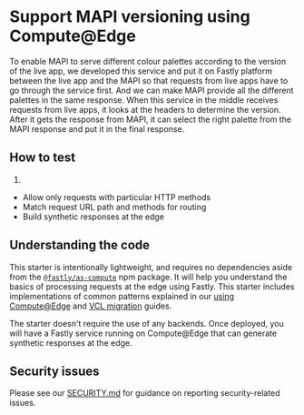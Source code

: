 # Support MAPI versioning using Compute@Edge 

To enable MAPI to serve different colour palettes according to the version of the live app, we developed this service and put it on Fastly platform between the live app and the MAPI so that requests from live apps have to go through the service first.  And we can make MAPI provide all the different palettes in the same response.  When this service in the middle receives requests from live apps, it looks at the headers to determine the version.  After it gets the response from MAPI, it can select the right palette from the MAPI response and put it in the final response.

## How to test
1. 

* Allow only requests with particular HTTP methods
* Match request URL path and methods for routing
* Build synthetic responses at the edge

## Understanding the code

This starter is intentionally lightweight, and requires no dependencies aside from the [`@fastly/as-compute`](https://www.npmjs.com/package/@fastly/as-compute) npm package. It will help you understand the basics of processing requests at the edge using Fastly. This starter includes implementations of common patterns explained in our [using Compute@Edge](https://developer.fastly.com/learning/compute/assemblyscript/) and [VCL migration](https://developer.fastly.com/learning/compute/migrate/) guides.

The starter doesn't require the use of any backends. Once deployed, you will have a Fastly service running on Compute@Edge that can generate synthetic responses at the edge.

## Security issues

Please see our [SECURITY.md](SECURITY.md) for guidance on reporting security-related issues.
